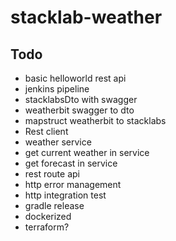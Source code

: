 # stacklab-weather

## Todo
- basic helloworld rest api
- jenkins pipeline
- stacklabsDto with swagger
- weatherbit swagger to dto
- mapstruct weatherbit to stacklabs
- Rest client
- weather service
- get current weather in service
- get forecast in service
- rest route api
- http error management 
- http integration test
- gradle release
- dockerized
- terraform?